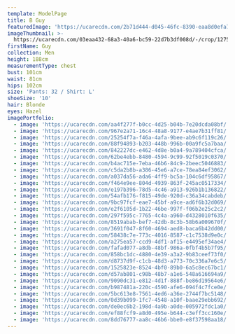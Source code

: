 ```yaml
---
template: ModelPage
title: B Guy
featuredImage: 'https://ucarecdn.com/2b71d444-d045-46fc-8390-eaa8d0efa7d1/'
imageThumbnail: >-
  https://ucarecdn.com/03eaa432-68a3-40a6-bc59-22d7b3df008d/-/crop/1275x1601/236,0/-/preview/
firstName: Guy
collection: Men
height: 188cm
measurementType: chest
bust: 101cm
waist: 81cm
hips: 102cm
size: 'Pants: 32 / Shirt: L'
shoeSize: '10'
hair: Blonde
eyes: Hazel
imagePortfolio:
  - image: 'https://ucarecdn.com/aa4f277f-b0cc-4d25-b04b-7e20dcda08bf/'
  - image: 'https://ucarecdn.com/967e2a71-16c4-48a8-9177-e4ae7b31ff81/'
  - image: 'https://ucarecdn.com/25254f7a-f46a-4afa-9bee-ab9c6f119c26/'
  - image: 'https://ucarecdn.com/88f94893-b203-448b-996b-00a9fc5a7baa/'
  - image: 'https://ucarecdn.com/842227dc-e462-4d8e-b0a4-9a789404cfca/'
  - image: 'https://ucarecdn.com/62be4ebb-8480-4594-9c99-92f5019c0370/'
  - image: 'https://ucarecdn.com/b4ac715e-7eba-46b6-84c9-2beec5046883/'
  - image: 'https://ucarecdn.com/c5da2b8b-a386-45e6-a7ce-78ea84ef3062/'
  - image: 'https://ucarecdn.com/a037da56-ada6-4ff9-bc5a-104c6df95867/'
  - image: 'https://ucarecdn.com/f464e9ee-804d-4939-863f-245ac0517334/'
  - image: 'https://ucarecdn.com/e197b396-78d5-4c46-a913-926b1b136822/'
  - image: 'https://ucarecdn.com/54afb176-f815-49de-920d-c36a34cabdeb/'
  - image: 'https://ucarecdn.com/9bc97fcf-eae7-45bf-a9ce-ad6f6b32d069/'
  - image: 'https://ucarecdn.com/e2f6105d-1b22-46be-997f-f06b2e25c2c2/'
  - image: 'https://ucarecdn.com/297f595c-7765-4c4a-a960-d4328010f635/'
  - image: 'https://ucarecdn.com/8519abab-bef7-42db-8c3b-58b6a009670f/'
  - image: 'https://ucarecdn.com/3691f047-8f60-4694-aed8-baca6b42dd00/'
  - image: 'https://ucarecdn.com/58438c7e-773c-4016-8587-c1c7538d9e0c/'
  - image: 'https://ucarecdn.com/a275ea57-ccd9-4df1-af15-e4495ef34ae4/'
  - image: 'https://ucarecdn.com/fafad077-a8db-48bf-986a-0fbf4b5b7f95/'
  - image: 'https://ucarecdn.com/858bc1dc-4880-4e39-a3a2-9b83ceef73f0/'
  - image: 'https://ucarecdn.com/d8737d9f-c1cb-48d3-a773-70c336a7e6c5/'
  - image: 'https://ucarecdn.com/1525823e-8524-4bf0-89b0-6a5c8ec67bc1/'
  - image: 'https://ucarecdn.com/d57ab801-c98b-48b7-a1e6-548a616694a9/'
  - image: 'https://ucarecdn.com/9090dc31-e812-4d1f-888f-be86d19564e6/'
  - image: 'https://ucarecdn.com/b987481a-220c-4590-afe6-094f4c7fce0e/'
  - image: 'https://ucarecdn.com/5bc613e8-7561-4ed6-a36e-2744f7bc5148/'
  - image: 'https://ucarecdn.com/0d39b099-1fc7-4548-a10f-baae29ebb692/'
  - image: 'https://ucarecdn.com/de0ec6b2-198d-4a9b-a0de-005972fdc1a0/'
  - image: 'https://ucarecdn.com/ef88fcf9-a8d0-495e-b644-c3eff3cc160e/'
  - image: 'https://ucarecdn.com/8dd76777-aa8c-46b6-bbe0-e8f37598aa18/'
---
```


